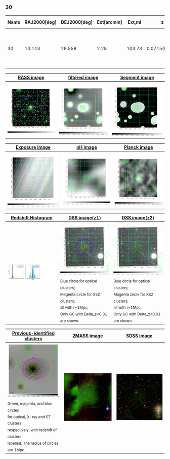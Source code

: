 <div STYLE="page-break-after: always;"></div>

### 30

|Name|RAJ2000[deg]|DEJ2000[deg] |Ext[arcmin]| Ext,ml | z | z_src| C|GC(XSZ,Delta_z<0.01)| GC(OPT,Delta_z<0.01)|GC| R_sig[arcmin] | R500[arcmin] | R500[Mpc]| CRsig[c/s] | CR500[c/s] |L500[1E44 erg/s]|F500[1E-12 erg/s/cm^2]| M500[1E14 Msun]|Tx[keV]|Cnt_sig|Beta|Rc[arcmin]|Comment|Alias|
|---|---|---|---|---|---|------|---|--------|---------|----------|---|---|---|---|---|---|---|---|---|---|---|---|---|---|
|30| 10.113| 29.558| 2.28| 103.73| 0.0715(0.005)| z1, z_xsz| B| F20, L03, MCXC, SPI, Tar, XB| A, N, W| A, F20, L03, MCXC, N, SPI, Tar, W, XB| 11.725| 10.896| 0.891| 0.362(0.041)| 0.358(0.040)| 0.795(0.044)| 6.375(0.350)| 2.15(0.06)| 3.51(0.06)| 141.5| 0.836(-0.116+0.107)| 4.329(-0.846+0.706)| -| k264|

|[RASS image](../image/30/30_img.pdf)|[filtered image](../image/30/30_fil.pdf)|[Segment image](../image/30/30_seg.pdf)|
|-------------------|--------------------|-------------------|
| <img src="../image/30/30_img.png" width="300">  | <img src="../image/30/30_fil.png" width="300">   | <img src="../image/30/30_seg.png" width="300">  |

|[Exposure image](../image/30/30_mex.pdf)| [nH image](../image/30/30_nh.pdf)| [Planck image](../image/30/30_p.pdf)|
|-------------------|--------------------|-------------------|
|<img src="../image/30/30_mex.png" width="300">   | <img src="../image/30/30_nh.png" width="300">    | <img src="../image/30/30_p.png" width="300"> |

|[Redshift Histogram](../image/30/30_zg.pdf) | [DSS image(z1)](../image/30/30_dss_z1.pdf)      |  [DSS image(z2)](../image/30/30_dss_z2.pdf)    |
|-------------------|--------------------|-------------------|
|<img src="../image/30/30_zg.png" width="300"> |<img src="../image/30/30_dss_z1.png" width="300"> <sub><br>Blue circle for optical clusters; <br>Magenta circle for XSZ clusters; <br>all with r=1Mpc; <br>Only GC with Delta_z<0.01 are shown. </sub>| <img src="../image/30/30_dss_z2.png" width="300"><sub><br>Blue circle for optical clusters; <br>Magenta circle for XSZ clusters; <br>all with r=1Mpc; <br>Only GC with Delta_z<0.01 are shown. </sub> |

|[Previous-identified clusters](../image/30/30_gc.pdf) | [2MASS image](../image/30/30_2mass.pdf)      |[SDSS image](../image/30/30_sdss.pdf)   |
|-------------------|-------------------|-------------------|
|<img src=../image/30/30_gc.png width="300"> <br><sub>Green, magenta, and blue circles <br>for optical, X-ray and SZ clusters <br>respectively, with redshift of clusters <br>labelled. The radius of circles <br>are 1Mpc.</sub>|<img src="../image/30/30_2mass.png" width="300">  | <img src="../image/30/30_sdss.png" width="300">  |




